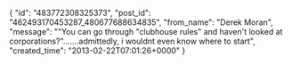  {
   "id": "483772308325373",
   "post_id": "462493170453287_480677688634835",
   "from_name": "Derek Moran",
   "message": "\"You can go through \"clubhouse rules\" and haven't looked at corporations?\".......admittedly, i wouldnt even know where to start",
   "created_time": "2013-02-22T07:01:26+0000"
 }
